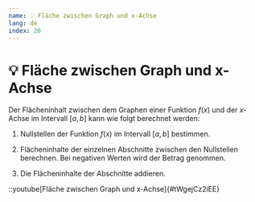 ```yaml
---
name: 💡 Fläche zwischen Graph und x-Achse
lang: de
index: 20
---
```


# 💡 Fläche zwischen Graph und x-Achse

Der Flächeninhalt zwischen dem Graphen einer Funktion $f(x)$ und der $x$-Achse im Intervall $[a,b]$ kann wie folgt berechnet werden:

1. Nullstellen der Funktion $f(x)$ im Intervall $[a,b]$ bestimmen.

2. Flächeninhalte der einzelnen Abschnitte zwischen den Nullstellen berechnen. Bei negativen Werten wird der Betrag genommen.

3. Die Flächeninhalte der Abschnitte addieren.

::youtube[Fläche zwischen Graph und x-Achse]{#tWgejCz2iEE}
